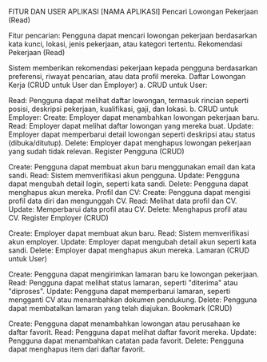 FITUR DAN USER APLIKASI [NAMA APLIKASI]
Pencari Lowongan Pekerjaan (Read)

Fitur pencarian: Pengguna dapat mencari lowongan pekerjaan berdasarkan kata kunci, lokasi, jenis pekerjaan, atau kategori tertentu.
Rekomendasi Pekerjaan (Read)

Sistem memberikan rekomendasi pekerjaan kepada pengguna berdasarkan preferensi, riwayat pencarian, atau data profil mereka.
Daftar Lowongan Kerja (CRUD untuk User dan Employer)
a. CRUD untuk User:

Read: Pengguna dapat melihat daftar lowongan, termasuk rincian seperti posisi, deskripsi pekerjaan, kualifikasi, gaji, dan lokasi.
b. CRUD untuk Employer:
Create: Employer dapat menambahkan lowongan pekerjaan baru.
Read: Employer dapat melihat daftar lowongan yang mereka buat.
Update: Employer dapat memperbarui detail lowongan seperti deskripsi atau status (dibuka/ditutup).
Delete: Employer dapat menghapus lowongan pekerjaan yang sudah tidak relevan.
Register Pengguna (CRUD)

Create: Pengguna dapat membuat akun baru menggunakan email dan kata sandi.
Read: Sistem memverifikasi akun pengguna.
Update: Pengguna dapat mengubah detail login, seperti kata sandi.
Delete: Pengguna dapat menghapus akun mereka.
Profil dan CV:
Create: Pengguna dapat mengisi profil data diri dan mengunggah CV.
Read: Melihat data profil dan CV.
Update: Memperbarui data profil atau CV.
Delete: Menghapus profil atau CV.
Register Employer (CRUD)

Create: Employer dapat membuat akun baru.
Read: Sistem memverifikasi akun employer.
Update: Employer dapat mengubah detail akun seperti kata sandi.
Delete: Employer dapat menghapus akun mereka.
Lamaran (CRUD untuk User)

Create: Pengguna dapat mengirimkan lamaran baru ke lowongan pekerjaan.
Read: Pengguna dapat melihat status lamaran, seperti "diterima" atau "diproses".
Update: Pengguna dapat memperbarui lamaran, seperti mengganti CV atau menambahkan dokumen pendukung.
Delete: Pengguna dapat membatalkan lamaran yang telah diajukan.
Bookmark (CRUD)

Create: Pengguna dapat menambahkan lowongan atau perusahaan ke daftar favorit.
Read: Pengguna dapat melihat daftar favorit mereka.
Update: Pengguna dapat menambahkan catatan pada favorit.
Delete: Pengguna dapat menghapus item dari daftar favorit.
